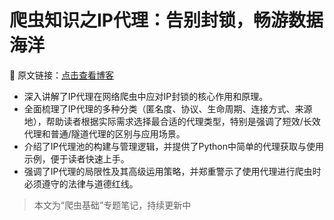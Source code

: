 # 爬虫知识之IP代理：告别封锁，畅游数据海洋


🔗 原文链接：[点击查看博客](https://blog.csdn.net/2401_87328929/article/details/148189096)

- 深入讲解了IP代理在网络爬虫中应对IP封锁的核心作用和原理。
- 全面梳理了IP代理的多种分类（匿名度、协议、生命周期、连接方式、来源地），帮助读者根据实际需求选择最合适的代理类型，特别是强调了短效/长效代理和普通/隧道代理的区别与应用场景。
- 介绍了IP代理池的构建与管理逻辑，并提供了Python中简单的代理获取与使用示例，便于读者快速上手。
- 强调了IP代理的局限性及其高级运用策略，并郑重警示了使用代理进行爬虫时必须遵守的法律与道德红线。

> 本文为“爬虫基础”专题笔记，持续更新中